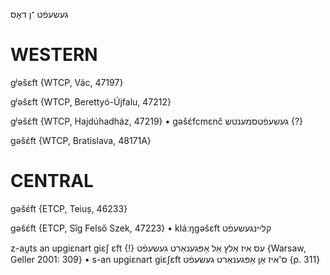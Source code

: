 געשעפֿט
־ן
דאָס

WESTERN
========

gʲəšɛft {WTCP, Vác, 47197}

gʲəšɛft {WTCP, Berettyó-Újfalu, 47212}

gʲəšɛ́ft {WTCP, Hajdúhadház, 47219}
	•	gəšɛ́fcmɛnč געשעפֿטסמענטש {?}

gəšɛ́ft {WTCP, Bratislava, 48171A} 

CENTRAL
========

gəšɛ́ft {ETCP, Teiuș, 46233}

gəšɛ́ft {ETCP, Sîg Felső Szek, 47223}
	•	kláːŋgəšɛft קליינגעשעפֿט

z-au̯ts an upgiɛnart giɛʃ ɛft {!} עס איז אַלץ אַל אָפּגענאַרט געשעפֿט {Warsaw, Geller 2001: 309}
	•	s-an upgiɛnart giɛʃɛft ס'איז אַן אָפּגענאַרט געשעפֿט {p. 311}

